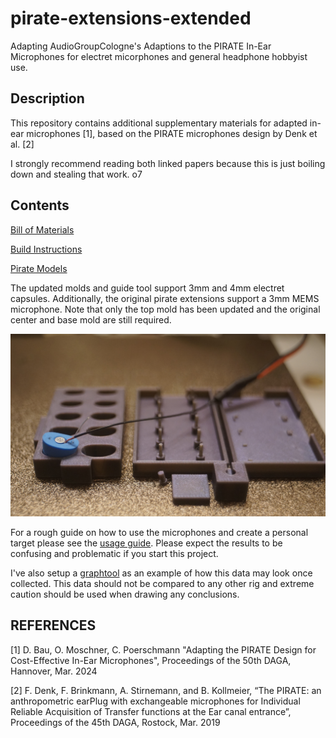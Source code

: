  # pirate-extensions-extended
Adapting AudioGroupCologne's Adaptions to the PIRATE In-Ear Microphones for electret micorphones and general headphone hobbyist use.

## Description
This repository contains additional supplementary materials for adapted in-ear microphones [1], based on the PIRATE microphones design by Denk et al. [2]

I strongly recommend reading both linked papers because this is just boiling down and stealing that work. o7 

## Contents

[Bill of Materials](Bill_of_Materials.md)

[Build Instructions](build_guide.md)

[Pirate Models](pirate-models)

The updated molds and guide tool support 3mm and 4mm electret capsules. Additionally, the original pirate extensions support a 3mm MEMS microphone. Note that only the top mold has been updated and the original center and base mold are still required. 

![4mm electret](Images/pirate-extensions-extended.JPG)

For a rough guide on how to use the microphones and create a personal target please see the [usage guide](usage_guide/usage_guide.md). Please expect the results to be confusing and problematic if you start this project. 

I've also setup a [graphtool](https://animegolem.github.io/) as an example of how this data may look once collected. This data should not be compared to any other rig and extreme caution should be used when drawing any conclusions. 

## REFERENCES

[1] D. Bau, O. Moschner, C. Poerschmann "Adapting the PIRATE Design for Cost-Effective In-Ear Microphones", Proceedings of the 50th DAGA, Hannover, Mar. 2024

[2] F. Denk, F. Brinkmann, A. Stirnemann, and B. Kollmeier, “The PIRATE: an anthropometric earPlug with exchangeable microphones for Individual Reliable Acquisition of Transfer functions at the Ear canal entrance”, Proceedings of the 45th DAGA, Rostock, Mar. 2019

